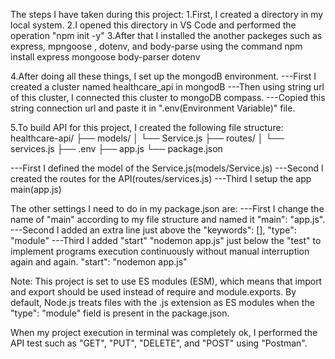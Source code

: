 The steps I have taken during this project: 
1.First, I created a directory in my local system.
2.I opened this directory in VS Code and performed the operation "npm init -y"
3.After that I installed the another packeges such as express, mpngoose , dotenv, and body-parse using the command 
npm install express mongoose body-parser dotenv

4.After doing all these things, I set up the mongodB environment.
---First I created a cluster named healthcare_api in mongodB
---Then using string url of this cluster, I connected this cluster to mongoDB compass.
---Copied this string connection url and paste it in ".env(Environment Variable)" file.

5.To build API for this project, I created the following file structure:
healthcare-api/
├── models/
│   └── Service.js
├── routes/
│   └── services.js
├── .env
├── app.js
└── package.json 

---First I defined the model of the Service.js(models/Service.js)
---Second I created the routes for the API(routes/services.js)
---Third I setup the app main(app.js)

The other settings I need to do in my package.json are: 
---First I change the name of "main" according to my file structure and named it "main": "app.js".
---Second I added an extra line just above the "keywords": [], "type": "module"
---Third I added "start" "nodemon app.js" just below the "test" to implement programs execution continuously without manual interruption again and again.
"start": "nodemon app.js"

Note:
This project is set to use ES modules (ESM), which means that import and export should be used instead of require and module.exports.
By default, Node.js treats files with the .js extension as ES modules when the "type": "module" field is present in the package.json.

When my project execution in terminal was completely ok, I performed the API test such as "GET", "PUT", "DELETE", and "POST" using "Postman".
